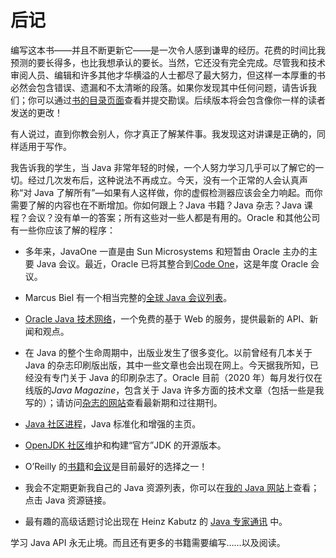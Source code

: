 # 后记

编写这本书——并且不断更新它——是一次令人感到谦卑的经历。花费的时间比我预测的要长得多，也比我想承认的要长。当然，它还没有完全完成。尽管我和技术审阅人员、编辑和许多其他才华横溢的人士都尽了最大努力，但这样一本厚重的书必然会包含错误、遗漏和不太清晰的段落。如果你发现其中任何问题，请告诉我们；你可以通过[书的目录页面](https://shop.oreilly.com/product/0636920304371.do)查看并提交勘误。后续版本将会包含像你一样的读者发送的更改！

有人说过，直到你教会别人，你才真正了解某件事。我发现这对讲课是正确的，同样适用于写作。

我告诉我的学生，当 Java 非常年轻的时候，一个人努力学习几乎可以了解它的一切。经过几次发布后，这种说法不再成立。今天，没有一个正常的人会认真声称“对 Java 了解所有”—如果有人这样做，你的虚假检测器应该会全力响起。而你需要了解的内容也在不断增加。你如何跟上？Java 书籍？Java 杂志？Java 课程？会议？没有单一的答案；所有这些对一些人都是有用的。Oracle 和其他公司有一些你应该了解的程序：

+   多年来，JavaOne 一直是由 Sun Microsystems 和短暂由 Oracle 主办的主要 Java 会议。最近，Oracle 已将其整合到[Code One](https://oracle.com/code-one)，这是年度 Oracle 会议。

+   Marcus Biel 有一个相当完整的[全球 Java 会议列表](https://marcus-biel.com/java-conferences-2019)。

+   [Oracle Java 技术网络](https://www.oracle.com/technetwork/java)，一个免费的基于 Web 的服务，提供最新的 API、新闻和观点。

+   在 Java 的整个生命周期中，出版业发生了很多变化。以前曾经有几本关于 Java 的杂志印刷版出版，其中一些文章也会出现在网上。今天据我所知，已经没有专门关于 Java 的印刷杂志了。Oracle 目前（2020 年）每月发行仅在线版的*Java Magazine*，包含关于 Java 许多方面的技术文章（包括一些是我写的）；请访问[杂志的网站](https://blogs.oracle.com/javamagazine)查看最新期和过往期刊。

+   [Java 社区进程](https://jcp.org)，Java 标准化和增强的主页。

+   [OpenJDK 社区](https://openjdk.java.net)维护和构建“官方”JDK 的开源版本。

+   O’Reilly 的[书籍](https://java.oreilly.com)和[会议](https://conferences.oreilly.com)是目前最好的选择之一！

+   我会不定期更新我自己的 Java 资源列表，你可以在[我的 Java 网站](https://darwinsys.com/java)上查看；点击 Java 资源链接。

+   最有趣的高级话题讨论出现在 Heinz Kabutz 的 [Java 专家通讯](https://www.javaspecialists.eu) 中。

学习 Java API 永无止境。而且还有更多的书籍需要编写……以及阅读。
